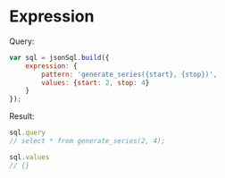 # Expression

Query:

``` js
var sql = jsonSql.build({
    expression: {
        pattern: 'generate_series({start}, {stop})',
        values: {start: 2, stop: 4}
    }
});
```

Result:

``` js
sql.query
// select * from generate_series(2, 4);

sql.values
// {}
```
